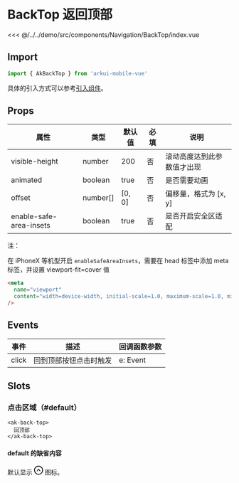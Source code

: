 # BackTop 返回顶部

<CodeDemo name="BackTop">

<<< @/../../demo/src/components/Navigation/BackTop/index.vue

</CodeDemo>

## Import

```js
import { AkBackTop } from 'arkui-mobile-vue'
```

具体的引入方式可以参考[引入组件](../guide/import.md)。

## Props

| 属性                    | 类型     | 默认值 | 必填 | 说明                       |
| ----------------------- | -------- | ------ | ---- | -------------------------- |
| visible-height          | number   | 200    | 否   | 滚动高度达到此参数值才出现 |
| animated                | boolean  | true   | 否   | 是否需要动画               |
| offset                  | number[] | [0, 0] | 否   | 偏移量，格式为 [x, y]      |
| enable-safe-area-insets | boolean  | true   | 否   | 是否开启安全区适配         |

注：

在 iPhoneX 等机型开启 `enableSafeAreaInsets`，需要在 head 标签中添加 meta 标签，并设置 viewport-fit=cover 值

```html
<meta
  name="viewport"
  content="width=device-width, initial-scale=1.0, maximum-scale=1.0, minimum-scale=1.0, viewport-fit=cover"
/>
```

## Events

| 事件  | 描述                   | 回调函数参数 |
| ----- | ---------------------- | ------------ |
| click | 回到顶部按钮点击时触发 | e: Event     |

## Slots

### 点击区域（#default）

```vue
<ak-back-top>
  回顶部
</ak-back-top>
```

#### default 的缺省内容

默认显示 <svg width="20px" height="20px" viewBox="64 64 896 896" focusable="false"><path d="M518.5 360.3a7.95 7.95 0 00-12.9 0l-178 246c-3.8 5.3 0 12.7 6.5 12.7H381c10.2 0 19.9-4.9 25.9-13.2L512 460.4l105.2 145.4c6 8.3 15.6 13.2 25.9 13.2H690c6.5 0 10.3-7.4 6.5-12.7l-178-246z" /><path d="M512 64C264.6 64 64 264.6 64 512s200.6 448 448 448 448-200.6 448-448S759.4 64 512 64zm0 820c-205.4 0-372-166.6-372-372s166.6-372 372-372 372 166.6 372 372-166.6 372-372 372z" /></svg> 图标。
